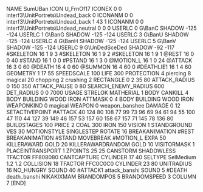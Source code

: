 NAME 			SumUBan
ICON 			U_FrnOf17
ICONEX 0 0 interf3\UnitPortrets\Undead_back 0
ICONANM 0 0 interf3\UnitPortrets\Undead_back 1 43 1
ICONANM 0 0 interf3\UnitPortrets\Undead_neutral 0 0 0
USERLC 			0 G\BanC SHADOW -125 -124
USERLC 			1 G\BanG SHADOW -125 -124
USERLC 			3 G\BanU SHADOW -125 -124
USERLC 			4 G\BanH SHADOW -125 -124
USERLC 			5 G\BanV SHADOW -125 -124
USERLC 			9 G\UnDedSceDed SHADOW -92 -117
#SKELETON               16 1 9 3
#SKELETON               16 1 9 2
#SKELETON               16 1 9 1
@REST      		16 0 0 40
#STAND     		16 1 0 0
#PSTAND    		16 1 3 0
@MOTION_L  		16 1 0 24
@ATTACK    		16 3 0 60
@DEATH     		16 4 0 60
@SUMMON     		16 4 60 0
#DEATHLIE1 		16 1 4 60
GEOMETRY 		1 17 55
SPEEDSCALE 100
LIFE     		300
PROTECTION 		4 piercing 8 magical 20 chopping 2 crushing 2
RECTANGLE 		0 2 35 80
ATTACK_RADIUS 		0 150 350
ATTACK_PAUSE 		0 80
SEARCH_ENEMY_RADIUS 	600
DET_RADIUS 		0 0 7000
USAGE STRELOK
MATHERIAL 		1 BODY
CANKILL 4 BODY BUILDING WOOD IRON
ATTMASK 0 4 BODY BUILDING WOOD IRON
WEAPONKIND 		0 magical
WEAPON			0 weapon_banshee
DAMAGE   		0 12
SETACTIVEPOINT 		#ATTACK 40 124 80 108 77 99 73 96 69 94 61 94 55 100 47 110 44 127 39 149 46 157 53 157 60 158 67 157 71 145 78 136 80 
BUILDSTAGES 		100
PRICE 			2 COAL 300 IRON 150
VISION 			1
STANDGROUND
VES 			30
MOTIONSTYLE 		SINGLESTEP
ROTATE 			16
BREAKANIMATION 		#REST
BREAKANIMATION 		#STAND
MOVEBREAK 		#MOTION_L
EXPA 			50
KILLERAWARD             GOLD 20
KILLERAWARDRANDOM       GOLD 10
VISITORMASK 1
PLACEINTRANSPORT 1
ZPOINTS 25 25
CANSTORM
SHADOWLESS
TFACTOR FF808080
CANTCAPTURE
CYLINDER		17 40
SELTYPE SelMedium 1.2 1.2
COLLISION 18
TFACTOR FFC0C0C0
CYLINDER 23 80
UNITRADIUS 16
NO_HUNGRY
SOUND 40 #ATTACK1 attack_banshi
SOUND 5 #DEATH death_banshi
NIKAKIXMAM
BRANDOMPOS 5
BRANDOMSPEED 3
COLUMN 7
[END]
